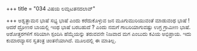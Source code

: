 +++
title = "034 ವಿಷಯ ಲಮ್ಪಟತನದಲಾವ್"

+++
ಅಶ್ವತ್ಥಾಮನ ಭಾಷೆ ಸಭ್ಯ ಭಾಷೆ ಎಂದು ಕರೆದುಕೊಳ್ಳುವ ಜನ ಮೂಗುಮುರಿಯುವಂತೆ ಮಾಡುವಂಥ ಭಾಷೆ ! ಆದರೆ ದ್ರೋಣರ ಬಾಯಲ್ಲಿ ಇಂಥ ಭಾಷೆ ಬರಬಹುದೆ ? ಎಂದು ನಮಗೆ ಗಾಬರಿಯಾಗುವಷ್ಟು ಉಗ್ರ ಗ್ರಾಮೀಣ ಭಾಷೆ.  ಆಶೋತ್ತರಗಳಿಗೆ ಸರಿಯಾಗಿ ಸ್ಪಂದಿಸಿ ಹೆಮ್ಮೆಯನ್ನು ತರುವವನೇ ನಿಜವಾದ ಮಗ ಎಂಬುದು ಕವಿಯ ಅಭಿಪ್ರಾಯ. ಇದು ಕುಮಾರವ್ಯಾಸನ ಸ್ವತಂತ್ರ ಚಿಂತನೆಯಾಗಿದೆ. ಮೂಲದಲ್ಲಿ ಈ ಮಾತಿಲ್ಲ.